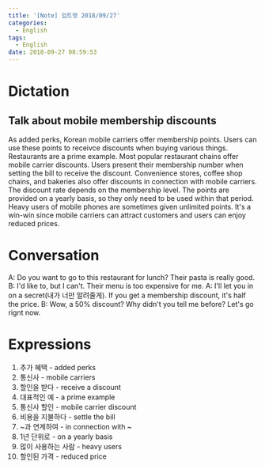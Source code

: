 ```yaml
---
title: '[Note] 입트영 2018/09/27'
categories:
  - English
tags:
  - English
date: 2018-09-27 08:59:53
---
```


# Dictation

## Talk about mobile membership discounts

As added perks, Korean mobile carriers offer membership points. Users can use these points to receivce discounts when buying various things. Restaurants are a prime example. Most popular restaurant chains offer mobile carrier discounts. Users present their membership number when setting the bill to receive the discount. Convenience stores, coffee shop chains, and bakeries also offer discounts in connection with mobile carriers. The discount rate depends on the membership level. The points are provided on a yearly basis, so they only need to be used within that period. Heavy users of mobile phones are sometimes given unlimited points. It's a win-win since mobile carriers can attract customers and users can enjoy reduced prices. 

# Conversation

A: Do you want to go to this restaurant for lunch? Their pasta is really good.
B: I'd like to, but I can't. Their menu is too expensive for me.
A: I'll let you in on a secret(내가 너만 알려줄게). If you get a membership discount, it's half the price.
B: Wow, a 50% discount? Why didn't you tell me before? Let's go rignt now.

# Expressions

1. 추가 혜택 - added perks
2. 통신사 - mobile carriers
3. 할인을 받다 - receive a discount
4. 대표적인 예 - a prime example
5. 통신사 할인 - mobile carrier discount
6. 비용을 지불하다 - settle the bill
7. ~과 연계하여 - in connection with ~
8. 1년 단위로 - on a yearly basis
9. 많이 사용하는 사람 - heavy users
10. 할인된 가격 - reduced price